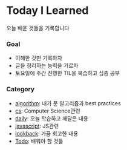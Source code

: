 # Today I Learned

오늘 배운 것들을 기록합니다

### Goal

- 이해한 것만 기록하자
- 글을 정리하는 능력을 기르자
- 토요일에 주간 진행한 TIL을 복습하고 심층 공부

### Category

- [algorithm](algorithm): 내가 푼 알고리즘과 best practices
- [cs](cs): Computer Science관련
- [daily](daily): 오늘 학습하고 깨달은 내용
- [javascript](javascript): JS관련
- [lookback](lookback): 가끔 회고한 내용
- [Todo](Todo.md): 배워야 할 것들
